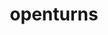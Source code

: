 ---
title: "openturns"
layout: cache
categories: [package, v0.18.1]
meta: {"versions": ["1.18"], "compilers": ["gcc@=7.5.0"], "oss": ["ubuntu18.04"], "platforms": ["linux"], "targets": ["x86_64"], "stacks": ["e4s", "root"], "num_specs": 1, "num_specs_by_stack": {"root": 1, "e4s": 1}}
spec_details: [{"hash": "pv5kdhwpwocz32zhmxee3g7tyuxlasoy", "compiler": "gcc@=7.5.0", "versions": ["1.18"], "os": "ubuntu18.04", "platform": "linux", "target": "x86_64", "variants": ["build_type=RelWithDebInfo", "~ipo", "+python"], "stacks": ["root", "e4s"], "size": "-", "tarball": "https://binaries.spack.io/v0.18.1/build_cache/linux-ubuntu18.04-x86_64/gcc-7.5.0/openturns-1.18/linux-ubuntu18.04-x86_64-gcc-7.5.0-openturns-1.18-pv5kdhwpwocz32zhmxee3g7tyuxlasoy.spack"}]
---